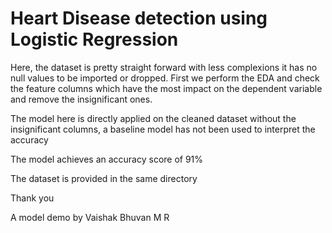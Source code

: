 # Heart Disease detection using Logistic Regression

Here, the dataset is pretty straight forward with less complexions it has no null values to be imported or dropped.
First we perform the EDA and check the feature columns which have the most impact on the dependent variable and remove the 
insignificant ones.

The model here is directly applied on the cleaned dataset without the insignificant columns, a baseline model has not been used to 
interpret the accuracy

The model achieves an accuracy score of 91%

The dataset is provided in the same directory 

Thank you 

A model demo by Vaishak Bhuvan M R
